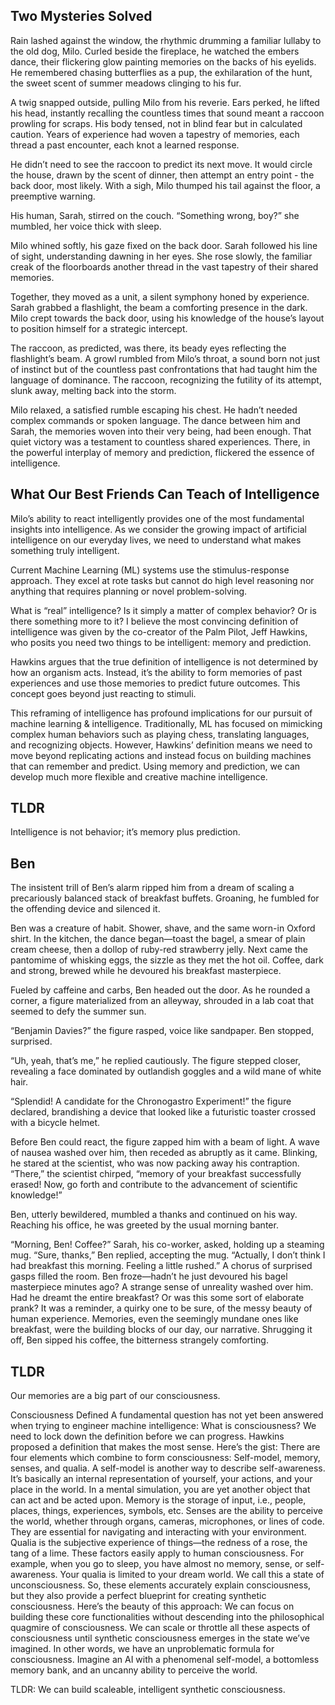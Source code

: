## Two Mysteries Solved

Rain lashed against the window, the rhythmic drumming a familiar lullaby to the old dog, Milo. Curled beside the fireplace, he watched the embers dance, their flickering glow painting memories on the backs of his eyelids. He remembered chasing butterflies as a pup, the exhilaration of the hunt, the sweet scent of summer meadows clinging to his fur.

A twig snapped outside, pulling Milo from his reverie. Ears perked, he lifted his head, instantly recalling the countless times that sound meant a raccoon prowling for scraps. His body tensed, not in blind fear but in calculated caution. Years of experience had woven a tapestry of memories, each thread a past encounter, each knot a learned response.

He didn’t need to see the raccoon to predict its next move. It would circle the house, drawn by the scent of dinner, then attempt an entry point - the back door, most likely. With a sigh, Milo thumped his tail against the floor, a preemptive warning.

His human, Sarah, stirred on the couch. “Something wrong, boy?” she mumbled, her voice thick with sleep.

Milo whined softly, his gaze fixed on the back door. Sarah followed his line of sight, understanding dawning in her eyes. She rose slowly, the familiar creak of the floorboards another thread in the vast tapestry of their shared memories.

Together, they moved as a unit, a silent symphony honed by experience. Sarah grabbed a flashlight, the beam a comforting presence in the dark. Milo crept towards the back door, using his knowledge of the house’s layout to position himself for a strategic intercept.

The raccoon, as predicted, was there, its beady eyes reflecting the flashlight’s beam. A growl rumbled from Milo’s throat, a sound born not just of instinct but of the countless past confrontations that had taught him the language of dominance. The raccoon, recognizing the futility of its attempt, slunk away, melting back into the storm.

Milo relaxed, a satisfied rumble escaping his chest. He hadn’t needed complex commands or spoken language. The dance between him and Sarah, the memories woven into their very being, had been enough. That quiet victory was a testament to countless shared experiences. There, in the powerful interplay of memory and prediction, flickered the essence of intelligence.

## What Our Best Friends Can Teach of Intelligence
Milo’s ability to react intelligently provides one of the most fundamental insights into intelligence. As we consider the growing impact of artificial intelligence on our everyday lives, we need to understand what makes something truly intelligent. 

Current Machine Learning (ML) systems use the stimulus-response approach. They excel at rote tasks but cannot do high level reasoning nor anything that requires planning or novel problem-solving.

What is “real” intelligence? Is it simply a matter of complex behavior? Or is there something more to it? I believe the most convincing definition of intelligence was given by the co-creator of the Palm Pilot, Jeff Hawkins, who posits you need two things to be intelligent: memory and prediction.

Hawkins argues that the true definition of intelligence is not determined by how an organism acts. Instead, it’s the ability to form memories of past experiences and use those memories to predict future outcomes. This concept goes beyond just reacting to stimuli.

This reframing of intelligence has profound implications for our pursuit of machine learning & intelligence. Traditionally, ML has focused on mimicking complex human behaviors such as playing chess, translating languages, and recognizing objects. However, Hawkins’ definition means we need to move beyond replicating actions and instead focus on building machines that can remember and predict. Using memory and prediction, we can develop much more flexible and creative machine intelligence.

## TLDR
Intelligence is not behavior; it’s memory plus prediction.

## Ben
The insistent trill of Ben’s alarm ripped him from a dream of scaling a precariously balanced stack of breakfast buffets. Groaning, he fumbled for the offending device and silenced it.

Ben was a creature of habit. Shower, shave, and the same worn-in Oxford shirt. In the kitchen, the dance began—toast the bagel, a smear of plain cream cheese, then a dollop of ruby-red strawberry jelly. Next came the pantomime of whisking eggs, the sizzle as they met the hot oil. Coffee, dark and strong, brewed while he devoured his breakfast masterpiece.

Fueled by caffeine and carbs, Ben headed out the door. As he rounded a corner, a figure materialized from an alleyway, shrouded in a lab coat that seemed to defy the summer sun.

“Benjamin Davies?” the figure rasped, voice like sandpaper. Ben stopped, surprised.

“Uh, yeah, that’s me,” he replied cautiously. The figure stepped closer, revealing a face dominated by outlandish goggles and a wild mane of white hair.

“Splendid! A candidate for the Chronogastro Experiment!” the figure declared, brandishing a device that looked like a futuristic toaster crossed with a bicycle helmet.

Before Ben could react, the figure zapped him with a beam of light. A wave of nausea washed over him, then receded as abruptly as it came. Blinking, he stared at the scientist, who was now packing away his contraption.
“There,” the scientist chirped, “memory of your breakfast successfully erased! Now, go forth and contribute to the advancement of scientific knowledge!”

Ben, utterly bewildered, mumbled a thanks and continued on his way. Reaching his office, he was greeted by the usual morning banter.

“Morning, Ben! Coffee?” Sarah, his co-worker, asked, holding up a steaming mug.
“Sure, thanks,” Ben replied, accepting the mug. “Actually, I don’t think I had breakfast this morning. Feeling a little rushed.”
A chorus of surprised gasps filled the room. Ben froze—hadn’t he just devoured his bagel masterpiece minutes ago? A strange sense of unreality washed over him. Had he dreamt the entire breakfast? Or was this some sort of elaborate prank?
It was a reminder, a quirky one to be sure, of the messy beauty of human experience. Memories, even the seemingly mundane ones like breakfast, were the building blocks of our day, our narrative.
Shrugging it off, Ben sipped his coffee, the bitterness strangely comforting.

## TLDR
Our memories are a big part of our consciousness.

Consciousness Defined
A fundamental question has not yet been answered when trying to engineer machine intelligence: What is consciousness? We need to lock down the definition before we can progress.
Hawkins proposed a definition that makes the most sense. Here’s the gist:
There are four elements which combine to form consciousness: Self-model, memory, senses, and qualia. A self-model is another way to describe self-awareness. It’s basically an internal representation of yourself, your actions, and your place in the world. In a mental simulation, you are yet another object that can act and be acted upon.
Memory is the storage of input, i.e., people, places, things, experiences, symbols, etc.
Senses are the ability to perceive the world, whether through organs, cameras, microphones, or lines of code. They are essential for navigating and interacting with your environment. Qualia is the subjective experience of things—the redness of a rose, the tang of a lime. 
	These factors easily apply to human consciousness. For example, when you go to sleep, you have almost no memory, sense, or self-awareness. Your qualia is limited to your dream world. We call this a state of unconsciousness. So, these elements accurately explain consciousness, but they also provide a perfect blueprint for creating synthetic consciousness. 
Here’s the beauty of this approach: We can focus on building these core functionalities without descending into the philosophical quagmire of consciousness. We can scale or throttle all these aspects of consciousness until synthetic consciousness emerges in the state we’ve imagined. In other words, we have an unproblematic formula for consciousness.
Imagine an AI with a phenomenal self-model, a bottomless memory bank, and an uncanny ability to perceive the world.

TLDR: We can build scaleable, intelligent synthetic consciousness. 
